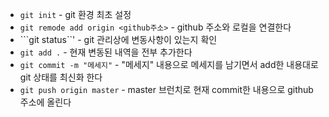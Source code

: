 * ```git init``` - git 환경 최초 설정
* ```git remode add origin <github주소>``` - github 주소와 로컬을 연결한다
* ```git status``' - git 관리상에 변동사항이 있는지 확인
* ```git add .``` - 현재 변동된 내역을 전부 추가한다
* ```git commit -m "메세지"``` - "메세지" 내용으로 메세지를 남기면서 add한 내용대로 git 상태를 최신화 한다
* ```git push origin master``` - master 브런치로 현재 commit한 내용으로 github 주소에 올린다

